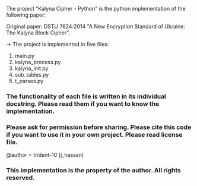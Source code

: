 The project "Kalyna Cipher - Python" is the python implementation of the following paper:

Original paper: DSTU 7624:2014 "A New Encryption Standard of Ukraine: The Kalyna Block Cipher".

-> The project is implemented in five files:
1. main.py
2. kalyna_process.py
3. kalyna_init.py
4. sub_tables.py
5. t_parses.py

### The functionality of each file is written in its individual docstring. Please read them if you want to know the implementation.

### Please ask for permission before sharing. Please cite this code if you want to use it in your own project. Please read license file.
@author = trident-10 (j_hassan)

### This implementation is the property of the author. All rights reserved.
